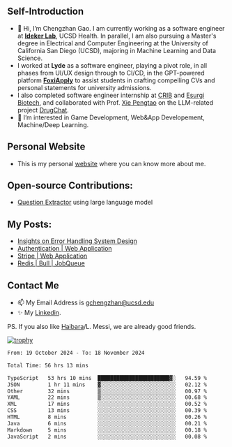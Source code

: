 ## Self-Introduction
- 👋 Hi, I’m Chengzhan Gao. I am currently working as a software engineer at **[Ideker Lab](https://idekerlab.ucsd.edu/)**, UCSD Health. In parallel, I am also pursuing a Master's degree in Electrical and Computer Engineering at the University of California San Diego (UCSD), majoring in Machine Learning and Data Science.
- I worked at **Lyde** as a software engineer, playing a pivot role, in all phases from UI/UX design through to CI/CD, in the GPT-powered platform **[FoxiApply](https://foxiapply.com)** to assist students in crafting compelling CVs and personal statements for university admissions.
- I also completed software engineer internship at [CRIB](https://apps.apple.com/us/app/crib-for-roommates/id6468918103?platform=iphone) and [Esurgi Biotech](https://myesurgi.com/), and collaborated with Prof. [Xie Pengtao](https://pengtaoxie.github.io/) on the LLM-related project [DrugChat](https://github.com/UCSD-AI4H/drugchat).
- 👀 I’m interested in Game Development, Web&App Developement, Machine/Deep Learning.

## Personal Website
-  This is my personal [website](https://gaochengzhan.netlify.app/) where you can know more about me.

## Open-source Contributions:
- [Question Extractor](https://github.com/nestordemeure/question_extractor) using large language model

## My Posts:
- [Insights on Error Handling System Design](https://gaochengzhan.netlify.app/post/error-handling/)
- [Authentication | Web Application](https://gaochengzhan.netlify.app/post/authentication/)
- [Stripe | Web Application](https://gaochengzhan.netlify.app/post/stripe/)
- [Redis | Bull | JobQueue](https://gaochengzhan.netlify.app/post/job-queue/)

## Contact Me
- 📫 My Email Address is gchengzhan@ucsd.edu
- ✨ My [Linkedin](https://www.linkedin.com/in/chengzhan-christoffel-gao/).

PS. If you also like [Haibara](https://www.detectiveconanworld.com/wiki/Ai_Haibara)/L. Messi, we are already good friends.

[![trophy](https://github-profile-trophy.vercel.app/?username=gaochengzhan&theme=flat&row=1&margin-w=12)](https://github.com/ryo-ma/github-profile-trophy)

<!--START_SECTION:waka-->

```txt
From: 19 October 2024 - To: 18 November 2024

Total Time: 56 hrs 13 mins

TypeScript   53 hrs 10 mins  ███████████████████████▓░   94.59 %
JSON         1 hr 11 mins    ▓░░░░░░░░░░░░░░░░░░░░░░░░   02.12 %
Other        32 mins         ▒░░░░░░░░░░░░░░░░░░░░░░░░   00.97 %
YAML         22 mins         ▒░░░░░░░░░░░░░░░░░░░░░░░░   00.68 %
XML          17 mins         ░░░░░░░░░░░░░░░░░░░░░░░░░   00.52 %
CSS          13 mins         ░░░░░░░░░░░░░░░░░░░░░░░░░   00.39 %
HTML         8 mins          ░░░░░░░░░░░░░░░░░░░░░░░░░   00.26 %
Java         6 mins          ░░░░░░░░░░░░░░░░░░░░░░░░░   00.21 %
Markdown     5 mins          ░░░░░░░░░░░░░░░░░░░░░░░░░   00.18 %
JavaScript   2 mins          ░░░░░░░░░░░░░░░░░░░░░░░░░   00.08 %
```

<!--END_SECTION:waka-->

<!---
gaochengzhan/gaochengzhan is a ✨ special ✨ repository because its `README.md` (this file) appears on your GitHub profile.
You can click the Preview link to take a look at your changes.
--->
